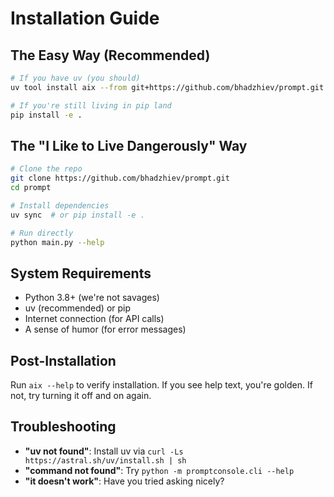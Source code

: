 # Installation Guide

## The Easy Way (Recommended)

```bash
# If you have uv (you should)
uv tool install aix --from git+https://github.com/bhadzhiev/prompt.git

# If you're still living in pip land
pip install -e .
```

## The "I Like to Live Dangerously" Way

```bash
# Clone the repo
git clone https://github.com/bhadzhiev/prompt.git
cd prompt

# Install dependencies
uv sync  # or pip install -e .

# Run directly
python main.py --help
```

## System Requirements

- Python 3.8+ (we're not savages)
- uv (recommended) or pip
- Internet connection (for API calls)
- A sense of humor (for error messages)

## Post-Installation

Run `aix --help` to verify installation. If you see help text, you're golden. If not, try turning it off and on again.

## Troubleshooting

- **"uv not found"**: Install uv via `curl -Ls https://astral.sh/uv/install.sh | sh`
- **"command not found"**: Try `python -m promptconsole.cli --help`
- **"it doesn't work"**: Have you tried asking nicely?